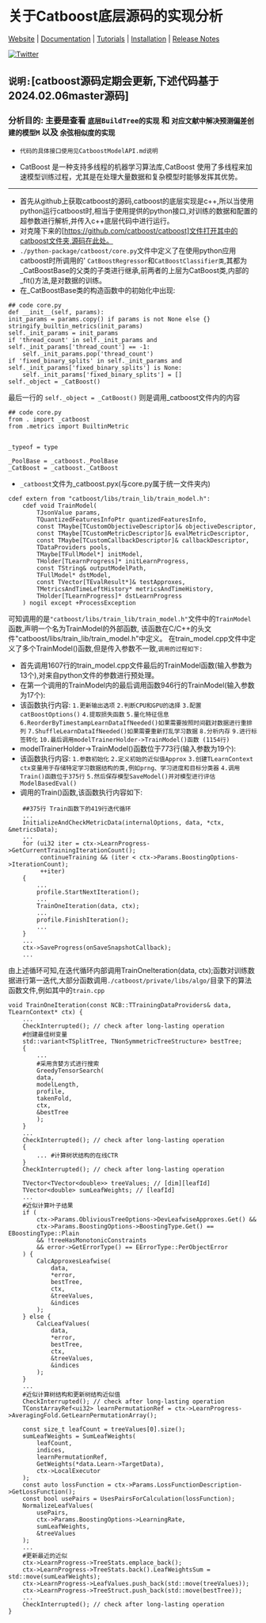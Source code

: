# 关于Catboost底层源码的实现分析

[Website](https://catboost.ai) |
[Documentation](https://catboost.ai/docs/) |
[Tutorials](https://catboost.ai/docs/concepts/tutorials.html) |
[Installation](https://catboost.ai/docs/concepts/installation.html) |
[Release Notes](https://github.com/catboost/catboost/releases)

[![Twitter](https://img.shields.io/badge/@CatBoostML--_.svg?style=social&logo=twitter)](https://twitter.com/CatBoostML)

`说明:`[catboost源码定期会更新,下述代码基于2024.02.06master源码]
----
### 分析目的: 主要是查看 `底层BuildTree的实现` 和 `对应文献中解决预测偏差创建的模型M` 以及 `余弦相似度的实现`

* `代码的具体接口使用见CatboostModelAPI.md说明`
- CatBoost 是一种支持多线程的机器学习算法库,CatBoost 使用了多线程来加速模型训练过程，尤其是在处理大量数据和复杂模型时能够发挥其优势。
----

- 首先从github上获取catboost的源码,catboost的底层实现是c++,所以当使用python运行catboost时,相当于使用提供的python接口,对训练的数据和配置的超参数进行解析,并传入c++底层代码中进行运行。
- 对克隆下来的[https://github.com/catboost/catboost]文件打开其中的catboost文件夹,源码在此处。
- `./python-package/catboost/core.py`文件中定义了在使用python应用catboost时所调用的' `CatBoostRegressor`和`CatBoostClassifier类`,其都为_CatBoostBase的父类的子类进行继承,前两者的上层为CatBoost类,内部的_fit()方法,是对数据的训练。
- 在_CatBoostBase类的构造函数中的初始化中出现:
``` 
## code core.py
def __init__(self, params):
init_params = params.copy() if params is not None else {}
stringify_builtin_metrics(init_params)
self._init_params = init_params
if 'thread_count' in self._init_params and self._init_params['thread_count'] == -1:
    self._init_params.pop('thread_count')
if 'fixed_binary_splits' in self._init_params and self._init_params['fixed_binary_splits'] is None:
    self._init_params['fixed_binary_splits'] = []
self._object = _CatBoost()
```
最后一行的 `self._object = _CatBoost()` 则是调用_catboost文件内的内容
```
## code core.py
from . import _catboost
from .metrics import BuiltinMetric


_typeof = type

_PoolBase = _catboost._PoolBase
_CatBoost = _catboost._CatBoost
```
- `_catboost`文件为_catboost.pyx(与core.py属于统一文件夹内)
```
cdef extern from "catboost/libs/train_lib/train_model.h":
    cdef void TrainModel(
        TJsonValue params,
        TQuantizedFeaturesInfoPtr quantizedFeaturesInfo,
        const TMaybe[TCustomObjectiveDescriptor]& objectiveDescriptor,
        const TMaybe[TCustomMetricDescriptor]& evalMetricDescriptor,
        const TMaybe[TCustomCallbackDescriptor]& callbackDescriptor,
        TDataProviders pools,
        TMaybe[TFullModel*] initModel,
        THolder[TLearnProgress]* initLearnProgress,
        const TString& outputModelPath,
        TFullModel* dstModel,
        const TVector[TEvalResult*]& testApproxes,
        TMetricsAndTimeLeftHistory* metricsAndTimeHistory,
        THolder[TLearnProgress]* dstLearnProgress
    ) nogil except +ProcessException
```
可知调用的是`"catboost/libs/train_lib/train_model.h"`文件中的`TrainModel`函数,声明一个名为TrainModel的外部函数,
该函数在C/C++的头文件"catboost/libs/train_lib/train_model.h"中定义。
在train_model.cpp文件中定义了多个TrainModel()函数,但是传入参数不一致,`调用的过程如下:`

- 首先调用1607行的train_model.cpp文件最后的TrainModel函数(输入参数为13个),对来自python文件的参数进行预处理。
- 在第一个调用的TrainModel内的最后调用函数946行的TrainModel(输入参数为17个):
- 该函数执行内容: `1.更新输出选项` `2.判断CPU和GPU的选择` `3.配置catBoostOptions()` `4.提取损失函数` `5.量化特征信息` `6.ReorderByTimestampLearnDataIfNeeded()如果需要按照时间戳对数据进行重排列` `7.ShuffleLearnDataIfNeeded()如果需要重新打乱学习数据` `8.分析内存` `9.进行标签转化` `10.最后调用modelTrainerHolder->TrainModel()函数 (1154行)`
- modelTrainerHolder->TrainModel()函数位于773行(输入参数为19个):
- 该函数执行内容: `1.参数初始化` `2.定义初始的近似值Approx` `3.创建TLearnContext ctx变量用于存储特定学习数据结构的类,例如prng、学习进度和目标分类器` `4.调用Train()函数位于375行` `5.然后保存模型SaveModel()并对模型进行评估ModelBasedEval()`
- 调用的Train()函数,该函数执行内容如下:
```
    ##375行 Train函数下的419行迭代循环
    ...
    InitializeAndCheckMetricData(internalOptions, data, *ctx, &metricsData);
    ...
    for (ui32 iter = ctx->LearnProgress->GetCurrentTrainingIterationCount();
         continueTraining && (iter < ctx->Params.BoostingOptions->IterationCount);
         ++iter)
    {
        ...
        profile.StartNextIteration();
        ...
        TrainOneIteration(data, ctx);
        ...
        profile.FinishIteration();
        ...
    }
    ...
    ctx->SaveProgress(onSaveSnapshotCallback);
    ...
```
由上述循环可知,在迭代循环内部调用TrainOneIteration(data, ctx);函数对训练数据进行第一迭代,大部分函数调用`./catboost/private/libs/algo/`目录下的算法函数文件,例如其中的`train.cpp`
```
void TrainOneIteration(const NCB::TTrainingDataProviders& data, TLearnContext* ctx) {
    ...
    CheckInterrupted(); // check after long-lasting operation
    #创建最佳树变量
    std::variant<TSplitTree, TNonSymmetricTreeStructure> bestTree;
    {
        ... 
        #采用贪婪方式进行搜索
        GreedyTensorSearch(
        data,
        modelLength,
        profile,
        takenFold,
        ctx,
        &bestTree
        );
    }
    ...
    CheckInterrupted(); // check after long-lasting operation
    {
        ... #计算树状结构的在线CTR
    }
    CheckInterrupted(); // check after long-lasting operation

    TVector<TVector<double>> treeValues; // [dim][leafId]
    TVector<double> sumLeafWeights; // [leafId]
    ...
    #近似计算叶子结果
    if (
        ctx->Params.ObliviousTreeOptions->DevLeafwiseApproxes.Get() &&
        ctx->Params.BoostingOptions->BoostingType.Get() == EBoostingType::Plain
        && !treeHasMonotonicConstraints
        && error->GetErrorType() == EErrorType::PerObjectError
    ) {
        CalcApproxesLeafwise(
            data,
            *error,
            bestTree,
            ctx,
            &treeValues,
            &indices
        );
    } else {
        CalcLeafValues(
            data,
            *error,
            bestTree,
            ctx,
            &treeValues,
            &indices
        );
    }
    ...
    #近似计算树结构和更新树结构近似值
    CheckInterrupted(); // check after long-lasting operation
    TConstArrayRef<ui32> learnPermutationRef = ctx->LearnProgress->AveragingFold.GetLearnPermutationArray();

    const size_t leafCount = treeValues[0].size();
    sumLeafWeights = SumLeafWeights(
        leafCount,
        indices,
        learnPermutationRef,
        GetWeights(*data.Learn->TargetData),
        ctx->LocalExecutor
    );
    const auto lossFunction = ctx->Params.LossFunctionDescription->GetLossFunction();
    const bool usePairs = UsesPairsForCalculation(lossFunction);
    NormalizeLeafValues(
        usePairs,
        ctx->Params.BoostingOptions->LearningRate,
        sumLeafWeights,
        &treeValues
    );
    ...
    #更新最近的近似
    ctx->LearnProgress->TreeStats.emplace_back();
    ctx->LearnProgress->TreeStats.back().LeafWeightsSum = std::move(sumLeafWeights);
    ctx->LearnProgress->LeafValues.push_back(std::move(treeValues));
    ctx->LearnProgress->TreeStruct.push_back(std::move(bestTree));
    ...
    CheckInterrupted(); // check after long-lasting operation
}
```
